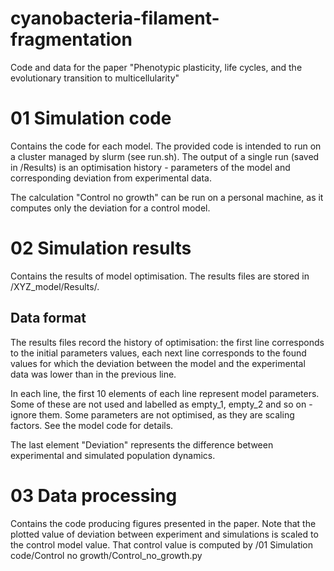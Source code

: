 # cyanobacteria-filament-fragmentation
 Code and data for the paper "Phenotypic plasticity, life cycles, and the evolutionary transition to multicellularity"

# 01 Simulation code

Contains the code for each model. The provided code is intended to run on a cluster managed by slurm (see run.sh).  The output of a single run (saved in /Results) is an optimisation history - parameters of the model and corresponding deviation from experimental data.

The calculation "Control no growth" can be run on a personal machine, as it computes only the deviation for a control model.


# 02 Simulation results
Contains the results of model optimisation. The results files are stored in /XYZ_model/Results/.

## Data format
The results files record the history of optimisation: the first line corresponds to the initial parameters values, each next line corresponds to the found values for which the deviation between the model and the experimental data was lower than in the previous line.

In each line, the first 10 elements of each line represent model parameters. Some of these are not used and labelled as empty_1, empty_2 and so on - ignore them. Some parameters are not optimised, as they are scaling factors. See the model code for details. 

The last element "Deviation" represents the difference between experimental and simulated population dynamics.

# 03 Data processing
Contains the code producing figures presented in the paper.
Note that the plotted value of deviation between experiment and simulations is scaled to the control model value. That control value is computed by /01 Simulation code/Control no growth/Control_no_growth.py